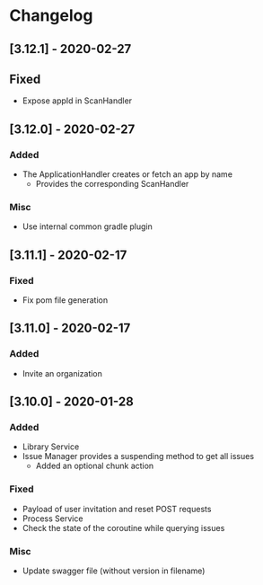 # Changelog

## [3.12.1] - 2020-02-27
## Fixed
- Expose appId in ScanHandler

## [3.12.0] - 2020-02-27
### Added
- The ApplicationHandler creates or fetch an app by name
  - Provides the corresponding ScanHandler
### Misc
- Use internal common gradle plugin

## [3.11.1] - 2020-02-17
### Fixed
- Fix pom file generation

## [3.11.0] - 2020-02-17
### Added
- Invite an organization

## [3.10.0] - 2020-01-28
### Added
- Library Service
- Issue Manager provides a suspending method to get all issues
  - Added an optional chunk action
### Fixed
- Payload of user invitation and reset POST requests
- Process Service
- Check the state of the coroutine while querying issues
### Misc
- Update swagger file (without version in filename)
